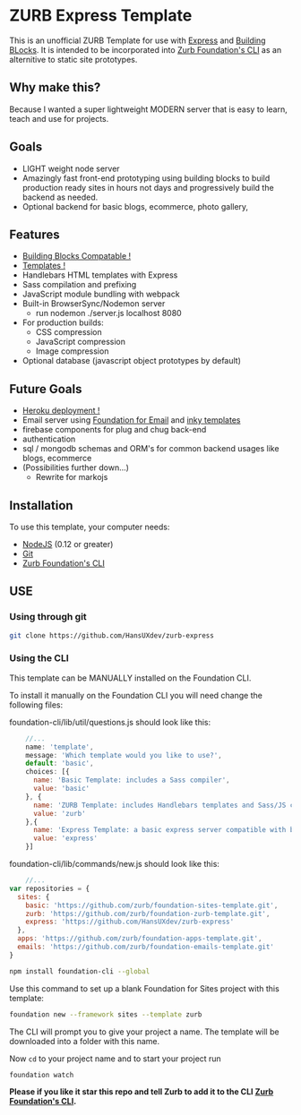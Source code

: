 # ZURB Express Template
This is an unofficial ZURB Template for use with [Express](http://expressjs.com/en/4x/api.html) and [Building BLocks](foundation.zurb.com/building-blocks/). It is intended to be incorporated into [Zurb Foundation's CLI](https://github.com/zurb/foundation-cli) as an alternitive to static site prototypes.

## Why make this? 
Because I wanted a super lightweight MODERN server that is easy to learn, teach and use for projects.

## Goals
- LIGHT weight node server
- Amazingly fast front-end prototyping using building blocks to build production ready sites in hours not days and progressively build the backend as needed.
- Optional backend for basic blogs, ecommerce, photo gallery, 

## Features
- [Building Blocks Compatable !](http://foundation.zurb.com/building-blocks/)
- [Templates !](http://foundation.zurb.com/templates.html)
- Handlebars HTML templates with Express
- Sass compilation and prefixing
- JavaScript module bundling with webpack
- Built-in BrowserSync/Nodemon server 
  - run nodemon ./server.js localhost 8080
- For production builds:
  - CSS compression
  - JavaScript compression
  - Image compression
- Optional database (javascript object prototypes by default)

## Future Goals
- [Heroku deployment !](https://www.heroku.com/)
- Email server using [Foundation for Email](http://foundation.zurb.com/emails.html) and [inky templates](https://github.com/zurb/inky)
- firebase components for plug and chug back-end
- authentication
- sql / mongodb schemas and ORM's for common backend usages like blogs, ecommerce
- (Possibilities further down...) 
  - Rewrite for markojs

## Installation

To use this template, your computer needs:

- [NodeJS](https://nodejs.org/en/) (0.12 or greater)
- [Git](https://git-scm.com/)
- [Zurb Foundation's CLI](https://github.com/zurb/foundation-cli)


## USE
### Using through git
```bash
git clone https://github.com/HansUXdev/zurb-express
```

### Using the CLI
This template can be MANUALLY installed on the Foundation CLI.

To install it manually on the Foundation CLI you will need change the following files:

foundation-cli/lib/util/questions.js should look like this:

```javascript
	//...
    name: 'template',
    message: 'Which template would you like to use?',
    default: 'basic',
    choices: [{
      name: 'Basic Template: includes a Sass compiler',
      value: 'basic'
    }, {
      name: 'ZURB Template: includes Handlebars templates and Sass/JS compilers',
      value: 'zurb'
    },{
      name: 'Express Template: a basic express server compatible with building blocks',
      value: 'express'
    }]
```
foundation-cli/lib/commands/new.js should look like this:

```javascript
	//...
var repositories = {
  sites: {
    basic: 'https://github.com/zurb/foundation-sites-template.git',
    zurb: 'https://github.com/zurb/foundation-zurb-template.git',
    express: 'https://github.com/HansUXdev/zurb-express'
  },
  apps: 'https://github.com/zurb/foundation-apps-template.git',
  emails: 'https://github.com/zurb/foundation-emails-template.git'
}
```

```bash
npm install foundation-cli --global
```

Use this command to set up a blank Foundation for Sites project with this template:

```bash
foundation new --framework sites --template zurb
```

The CLI will prompt you to give your project a name. The template will be downloaded into a folder with this name.

Now `cd` to your project name and to start your project run 

```bash
foundation watch
```

**Please if you like it star this repo and tell Zurb to add it to the CLI [Zurb Foundation's CLI](https://github.com/zurb/foundation-cli/issues).**